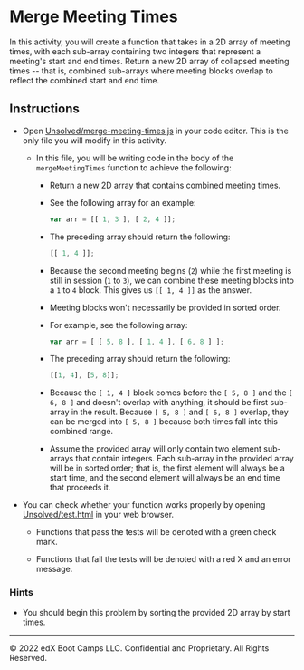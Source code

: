 # Merge Meeting Times

In this activity, you will create a function that takes in a 2D array of meeting times, with each sub-array containing two integers that represent a meeting's start and end times. Return a new 2D array of collapsed meeting times -- that is, combined sub-arrays where meeting blocks overlap to reflect the combined start and end time.

## Instructions

* Open [Unsolved/merge-meeting-times.js](Unsolved/merge-meeting-times.js) in your code editor. This is the only file you will modify in this activity.

  * In this file, you will be writing code in the body of the `mergeMeetingTimes` function to achieve the following:

    * Return a new 2D array that contains combined meeting times.

    * See the following array for an example:

       ```js
       var arr = [[ 1, 3 ], [ 2, 4 ]];
       ```

    * The preceding array should return the following:

       ```js
       [[ 1, 4 ]];
       ```

    * Because the second meeting begins (`2`) while the first meeting is still in session (`1` to `3`), we can combine these meeting blocks into a `1` to `4` block. This gives us `[[ 1, 4 ]]` as the answer.

    * Meeting blocks won't necessarily be provided in sorted order.

    * For example, see the following array:

       ```js
       var arr = [ [ 5, 8 ], [ 1, 4 ], [ 6, 8 ] ];
       ```

    * The preceding array should return the following:

       ```js
       [[1, 4], [5, 8]];
       ```

    * Because the `[ 1, 4 ]` block comes before the `[ 5, 8 ]` and the `[ 6, 8 ]` and doesn't overlap with anything, it should be first sub-array in the result. Because `[ 5, 8 ]` and `[ 6, 8 ]` overlap, they can be merged into `[ 5, 8 ]` because both times fall into this combined range.

    * Assume the provided array will only contain two element sub-arrays that contain integers. Each sub-array in the provided array will be in sorted order; that is, the first element will always be a start time, and the second element will always be an end time that proceeds it.

* You can check whether your function works properly by opening [Unsolved/test.html](Unsolved/test.html) in your web browser.

  * Functions that pass the tests will be denoted with a green check mark.

  * Functions that fail the tests will be denoted with a red X and an error message.

### Hints

* You should begin this problem by sorting the provided 2D array by start times.

---
© 2022 edX Boot Camps LLC. Confidential and Proprietary. All Rights Reserved.
